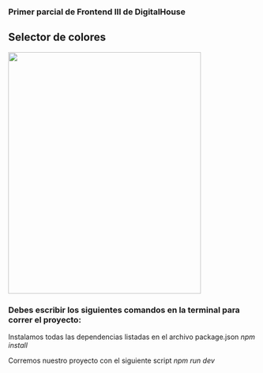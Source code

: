 ### Primer parcial de Frontend III de DigitalHouse

## Selector de colores

<img src="https://github.com/btomasmaiochi/Parcial-FrontendIII-DH/assets/86260963/0f971623-e579-4915-a9d0-0cbb3acd0f8d" width="390" height="490">

### Debes escribir los siguientes comandos en la terminal para correr el proyecto:

Instalamos todas las dependencias listadas en el archivo package.json 
*_npm install_*

Corremos nuestro proyecto con el siguiente script
*_npm run dev_*
